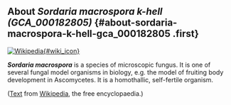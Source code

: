About *Sordaria macrospora k-hell (GCA\_000182805)* {#about-sordaria-macrospora-k-hell-gca_000182805 .first}
---------------------------------------------------

[![Wikipedia](/img/wikipedia_logo_v2_en.png){#wiki_icon}](http://en.wikipedia.org/wiki/Sordaria_macrospora)

***Sordaria macrospora*** is a species of microscopic fungus. It is one
of several fungal model organisms in biology, e.g. the model of fruiting
body development in Ascomycetes. It is a homothallic, self-fertile
organism.

([Text](http://en.wikipedia.org/wiki/Sordaria_macrospora) from
[Wikipedia](http://en.wikipedia.org/), the free encyclopaedia.)
